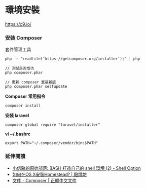 # 環境安裝

<https://c9.io/>

### 安裝 Composer

套件管理工具

<!-- 解釋什麼是 composer -->

```
php -r "readfile('https://getcomposer.org/installer');" | php

// 測試是否成功
php composer.phar

// 更新 composer 至最新版
php composer.phar selfupdate
```

**Composer 常用指令**

```
composer install
```

**安裝 laravel**

```
composer global require "laravel/installer"
```

**vi ~/.bashrc**

```
export PATH="~/.composer/vendor/bin:$PATH"
```

### 延伸閱讀

* [小信豬的原始部落: BASH 打造自己的 shell 環境 (2) - Shell Option](http://godleon.blogspot.tw/2007/05/linux-bash-process-file-alias-shell.html)
* [如何在OS X安裝Homestead? | 點燈坊](http://oomusou.io/laravel/homestead/homestead-osx/)
* [文件 - Composer | 正體中文文件](https://getcomposer.ycnets.com/doc/)